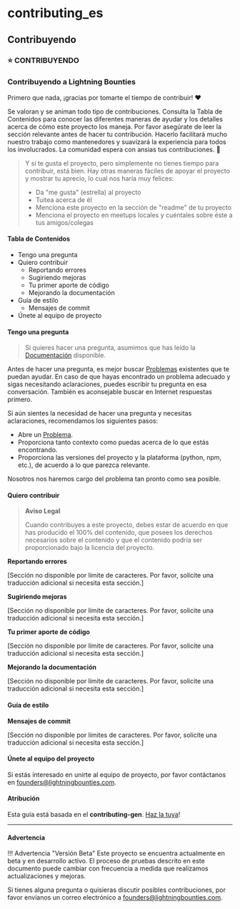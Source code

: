 # contributing\_es

## Contribuyendo

### ⭐ CONTRIBUYENDO

### Contribuyendo a Lightning Bounties

Primero que nada, ¡gracias por tomarte el tiempo de contribuir! ❤️

Se valoran y se animan todo tipo de contribuciones. Consulta la Tabla de Contenidos para conocer las diferentes maneras de ayudar y los detalles acerca de cómo este proyecto los maneja. Por favor asegúrate de leer la sección relevante antes de hacer tu contribución. Hacerlo facilitará mucho nuestro trabajo como mantenedores y suavizará la experiencia para todos los involucrados. La comunidad espera con ansias tus contribuciones. 🎉

> Y si te gusta el proyecto, pero simplemente no tienes tiempo para contribuir, está bien. Hay otras maneras fáciles de apoyar el proyecto y mostrar tu aprecio, lo cual nos haría muy felices:
>
> * Da "me gusta" (estrella) al proyecto
> * Tuitea acerca de él
> * Menciona este proyecto en la sección de "readme" de tu proyecto
> * Menciona el proyecto en meetups locales y cuéntales sobre éste a tus amigos/colegas

#### Tabla de Contenidos

* Tengo una pregunta
* Quiero contribuir
  * Reportando errores
  * Sugiriendo mejoras
  * Tu primer aporte de código
  * Mejorando la documentación
* Guía de estilo
  * Mensajes de commit
* Únete al equipo de proyecto

#### Tengo una pregunta

> Si quieres hacer una pregunta, asumimos que has leído la [Documentación](https://github.com/MIT-Bitcoin-2024/demo-gitbook) disponible.

Antes de hacer una pregunta, es mejor buscar [Problemas](https://github.com/MIT-Bitcoin-2024/lightning-bounty/issues) existentes que te puedan ayudar. En caso de que hayas encontrado un problema adecuado y sigas necesitando aclaraciones, puedes escribir tu pregunta en esa conversación. También es aconsejable buscar en Internet respuestas primero.

Si aún sientes la necesidad de hacer una pregunta y necesitas aclaraciones, recomendamos los siguientes pasos:

* Abre un [Problema](https://github.com/MIT-Bitcoin-2024/lightning-bounty/issues/new).
* Proporciona tanto contexto como puedas acerca de lo que estás encontrando.
* Proporciona las versiones del proyecto y la plataforma (python, npm, etc.), de acuerdo a lo que parezca relevante.

Nosotros nos haremos cargo del problema tan pronto como sea posible.

#### Quiero contribuir

> **Aviso Legal**
>
> Cuando contribuyes a este proyecto, debes estar de acuerdo en que has producido el 100% del contenido, que posees los derechos necesarios sobre el contenido y que el contenido podría ser proporcionado bajo la licencia del proyecto.

**Reportando errores**

\[Sección no disponible por límite de caracteres. Por favor, solicite una traducción adicional si necesita esta sección.]

**Sugiriendo mejoras**

\[Sección no disponible por límite de caracteres. Por favor, solicite una traducción adicional si necesita esta sección.]

**Tu primer aporte de código**

\[Sección no disponible por límite de caracteres. Por favor, solicite una traducción adicional si necesita esta sección.]

**Mejorando la documentación**

\[Sección no disponible por límite de caracteres. Por favor, solicite una traducción adicional si necesita esta sección.]

#### Guía de estilo

**Mensajes de commit**

\[Sección no disponible por límites de caracteres. Por favor, solicite una traducción adicional si necesita esta sección.]

#### Únete al equipo del proyecto

Si estás interesado en unirte al equipo de proyecto, por favor contáctanos en founders@lightningbounties.com.

#### Atribución

Esta guía está basada en el **contributing-gen**. [Haz la tuya](https://github.com/bttger/contributing-gen)!

***

#### Advertencia

!!! Advertencia "Versión Beta" Este proyecto se encuentra actualmente en beta y en desarrollo activo. El proceso de pruebas descrito en este documento puede cambiar con frecuencia a medida que realizamos actualizaciones y mejoras.

Si tienes alguna pregunta o quisieras discutir posibles contribuciones, por favor envíanos un correo electrónico a founders@lightningbounties.com.
